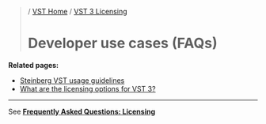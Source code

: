 >/ [VST Home](../index.md) / [VST 3 Licensing](../VST+3+Licensing/Index.md)
>
># Developer use cases (FAQs)

**Related pages:**

- [Steinberg VST usage guidelines](../VST+3+Licensing/Usage+guidelines.md)
- [What are the licensing options for VST 3?](../VST+3+Licensing/What+are+the+licensing+options.md)

---

See **[Frequently Asked Questions: Licensing](../FAQ/Licensing.md)**
